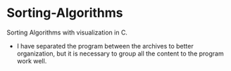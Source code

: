 # Sorting-Algorithms
Sorting Algorithms with visualization in C.
* I have separated the program between the archives to better organization, but it is necessary to group all the content to the program work well.
